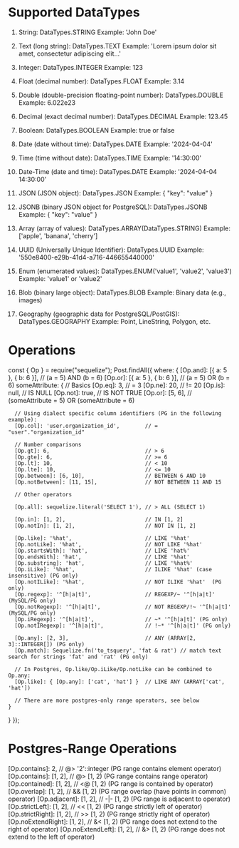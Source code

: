# Supported DataTypes

1. String: DataTypes.STRING
   Example: 'John Doe'

2. Text (long string): DataTypes.TEXT
   Example: 'Lorem ipsum dolor sit amet, consectetur adipiscing elit...'

3. Integer: DataTypes.INTEGER
   Example: 123

4. Float (decimal number): DataTypes.FLOAT
   Example: 3.14

5. Double (double-precision floating-point number): DataTypes.DOUBLE
   Example: 6.022e23

6. Decimal (exact decimal number): DataTypes.DECIMAL
   Example: 123.45

7. Boolean: DataTypes.BOOLEAN
   Example: true or false

8. Date (date without time): DataTypes.DATE
   Example: '2024-04-04'

9. Time (time without date): DataTypes.TIME
   Example: '14:30:00'

10. Date-Time (date and time): DataTypes.DATE
    Example: '2024-04-04 14:30:00'

11. JSON (JSON object): DataTypes.JSON
    Example: { "key": "value" }

12. JSONB (binary JSON object for PostgreSQL): DataTypes.JSONB
    Example: { "key": "value" }

13. Array (array of values): DataTypes.ARRAY(DataTypes.STRING)
    Example: ['apple', 'banana', 'cherry']

14. UUID (Universally Unique Identifier): DataTypes.UUID
    Example: '550e8400-e29b-41d4-a716-446655440000'

15. Enum (enumerated values): DataTypes.ENUM('value1', 'value2', 'value3')
    Example: 'value1' or 'value2'

16. Blob (binary large object): DataTypes.BLOB
    Example: Binary data (e.g., images)

17. Geography (geographic data for PostgreSQL/PostGIS): DataTypes.GEOGRAPHY
    Example: Point, LineString, Polygon, etc.

# Operations

const { Op } = require("sequelize");
Post.findAll({
where: {
[Op.and]: [{ a: 5 }, { b: 6 }], // (a = 5) AND (b = 6)
[Op.or]: [{ a: 5 }, { b: 6 }], // (a = 5) OR (b = 6)
someAttribute: {
// Basics
[Op.eq]: 3, // = 3
[Op.ne]: 20, // != 20
[Op.is]: null, // IS NULL
[Op.not]: true, // IS NOT TRUE
[Op.or]: [5, 6], // (someAttribute = 5) OR (someAttribute = 6)

      // Using dialect specific column identifiers (PG in the following example):
      [Op.col]: 'user.organization_id',        // = "user"."organization_id"

      // Number comparisons
      [Op.gt]: 6,                              // > 6
      [Op.gte]: 6,                             // >= 6
      [Op.lt]: 10,                             // < 10
      [Op.lte]: 10,                            // <= 10
      [Op.between]: [6, 10],                   // BETWEEN 6 AND 10
      [Op.notBetween]: [11, 15],               // NOT BETWEEN 11 AND 15

      // Other operators

      [Op.all]: sequelize.literal('SELECT 1'), // > ALL (SELECT 1)

      [Op.in]: [1, 2],                         // IN [1, 2]
      [Op.notIn]: [1, 2],                      // NOT IN [1, 2]

      [Op.like]: '%hat',                       // LIKE '%hat'
      [Op.notLike]: '%hat',                    // NOT LIKE '%hat'
      [Op.startsWith]: 'hat',                  // LIKE 'hat%'
      [Op.endsWith]: 'hat',                    // LIKE '%hat'
      [Op.substring]: 'hat',                   // LIKE '%hat%'
      [Op.iLike]: '%hat',                      // ILIKE '%hat' (case insensitive) (PG only)
      [Op.notILike]: '%hat',                   // NOT ILIKE '%hat'  (PG only)
      [Op.regexp]: '^[h|a|t]',                 // REGEXP/~ '^[h|a|t]' (MySQL/PG only)
      [Op.notRegexp]: '^[h|a|t]',              // NOT REGEXP/!~ '^[h|a|t]' (MySQL/PG only)
      [Op.iRegexp]: '^[h|a|t]',                // ~* '^[h|a|t]' (PG only)
      [Op.notIRegexp]: '^[h|a|t]',             // !~* '^[h|a|t]' (PG only)

      [Op.any]: [2, 3],                        // ANY (ARRAY[2, 3]::INTEGER[]) (PG only)
      [Op.match]: Sequelize.fn('to_tsquery', 'fat & rat') // match text search for strings 'fat' and 'rat' (PG only)

      // In Postgres, Op.like/Op.iLike/Op.notLike can be combined to Op.any:
      [Op.like]: { [Op.any]: ['cat', 'hat'] }  // LIKE ANY (ARRAY['cat', 'hat'])

      // There are more postgres-only range operators, see below
    }

}
});

# Postgres-Range Operations

[Op.contains]: 2, // @> '2'::integer (PG range contains element operator)
[Op.contains]: [1, 2], // @> [1, 2) (PG range contains range operator)
[Op.contained]: [1, 2], // <@ [1, 2) (PG range is contained by operator)
[Op.overlap]: [1, 2], // && [1, 2) (PG range overlap (have points in common) operator)
[Op.adjacent]: [1, 2], // -|- [1, 2) (PG range is adjacent to operator)
[Op.strictLeft]: [1, 2], // << [1, 2) (PG range strictly left of operator)
[Op.strictRight]: [1, 2], // >> [1, 2) (PG range strictly right of operator)
[Op.noExtendRight]: [1, 2], // &< [1, 2) (PG range does not extend to the right of operator)
[Op.noExtendLeft]: [1, 2], // &> [1, 2) (PG range does not extend to the left of operator)
